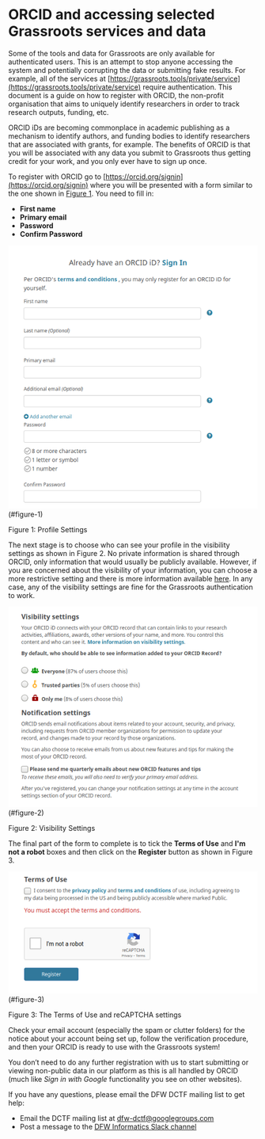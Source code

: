 # ORCID and accessing selected Grassroots services and data

Some of the tools and data for Grassroots are only available for authenticated users. This is an attempt to stop anyone accessing the system and potentially corrupting the data or submitting fake results. For example, all of the services at [https://grassroots.tools/private/service](https://grassroots.tools/private/service) require authentication. This document is a guide on how to register with ORCID, the non-profit organisation that aims to uniquely identify researchers in order to track research outputs, funding, etc.

ORCID iDs are becoming commonplace in academic publishing as a mechanism to identify authors, and funding bodies to identify researchers that are associated with grants, for example. The benefits of ORCID is that you will be associated with any data you submit to Grassroots thus getting credit for your work, and you only ever have to sign up once.

To register with ORCID go to [https://orcid.org/signin](https://orcid.org/signin) where you will be presented with a form similar to the one shown in [Figure 1](#figure-1). You need to fill in:

 * **First name**
 * **Primary email**
 * **Password**
 * **Confirm Password**

![Figure 1: Profile Settings](images/orcid_1.png "Profile Settings")(#figure-1)
<figcaption>Figure 1: Profile Settings</figcaption>

The next stage is to choose who can see your profile in the visibility settings as shown in Figure 2. No private information is shared through ORCID, only information that would usually be publicly available. However, if you are concerned about the visibility of your information, you can choose a more restrictive setting and there is more information available [here](https://support.orcid.org/hc/en-us/articles/360006897614). In any case, any of the visibility settings are fine for the Grassroots authentication to work.

![Figure 2: Visibility Settings](images/orcid_2.png)(#figure-2)
<figcaption>Figure 2: Visibility Settings</figcaption>

The final part of the form to complete is to tick the **Terms of Use** and **I'm not a robot** boxes and then click on the **Register** button as shown in Figure 3.

![Figure 3: The Terms of Use and reCAPTCHA settings](images/orcid_3.png)(#figure-3)
<figcaption>Figure 3: The Terms of Use and reCAPTCHA settings</figcaption>

Check your email account (especially the spam or clutter folders) for the notice about your account being set up, follow the verification procedure, and then your ORCID is ready to use with the Grassroots system!

You don’t need to do any further registration with us to start submitting or viewing non-public data in our platform as this is all handled by ORCID (much like *Sign in with Google* functionality you see on other websites).

If you have any questions, please email the DFW DCTF mailing list to get help: 

 * Email the DCTF mailing list at <dfw-dctf@googlegroups.com>
 * Post a message to the [DFW Informatics Slack channel](https://dfw-dctf.slack.com/archives/C644S0B1A)


